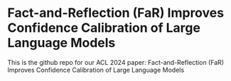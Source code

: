 # Fact-and-Reflection (FaR) Improves Confidence Calibration of Large Language Models
This is the github repo for our ACL 2024 paper: Fact-and-Reflection (FaR) Improves Confidence Calibration of Large Language Models
